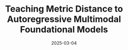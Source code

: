 ---
title: "Teaching Metric Distance to Autoregressive Multimodal Foundational Models"
date: 2025-03-04
venue: Arxiv
authors:
  - name: Jiwan Chung
    home: https://jiwanchung.github.io/
  - name: <strong>Saejin Kim</strong>
    home: "#"
  - name: Yongrae Jo
  - name: Jaewoo Park
    home: https://www.jerife.org/cv
  - name: Dongjun Min
  - name: Youngjae Yu
selected: false
arxiv: https://arxiv.org/abs/2503.02379
---